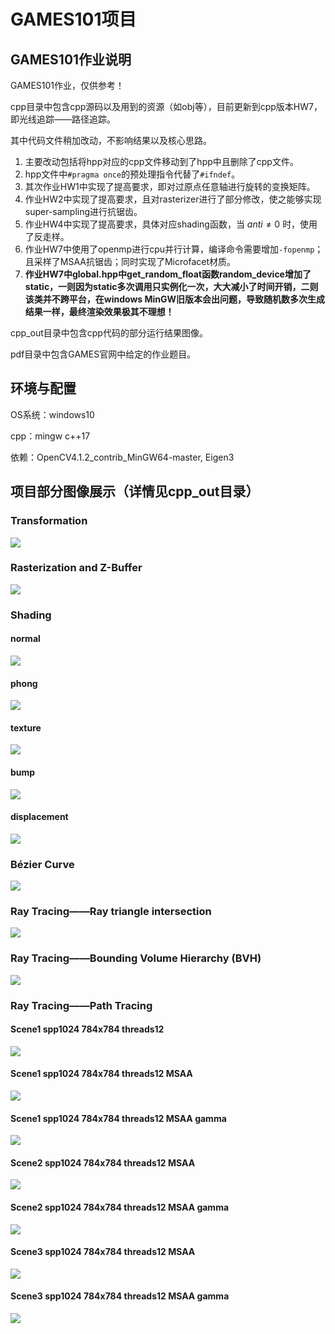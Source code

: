 # GAMES101项目

## GAMES101作业说明

GAMES101作业，仅供参考！

cpp目录中包含cpp源码以及用到的资源（如obj等），目前更新到cpp版本HW7，即光线追踪——路径追踪。

其中代码文件稍加改动，不影响结果以及核心思路。

1. 主要改动包括将hpp对应的cpp文件移动到了hpp中且删除了cpp文件。
2. hpp文件中```#pragma once```的预处理指令代替了```#ifndef```。
3. 其次作业HW1中实现了提高要求，即对过原点任意轴进行旋转的变换矩阵。
4. 作业HW2中实现了提高要求，且对rasterizer进行了部分修改，使之能够实现super-sampling进行抗锯齿。
5. 作业HW4中实现了提高要求，具体对应shading函数，当 $anti\ne{0}$ 时，使用了反走样。
6. 作业HW7中使用了openmp进行cpu并行计算，编译命令需要增加```-fopenmp```；且采样了MSAA抗锯齿；同时实现了Microfacet材质。
7. **作业HW7中global.hpp中get_random_float函数random_device增加了static，一则因为static多次调用只实例化一次，大大减小了时间开销，二则该类并不跨平台，在windows MinGW旧版本会出问题，导致随机数多次生成结果一样，最终渲染效果极其不理想！**

cpp_out目录中包含cpp代码的部分运行结果图像。

pdf目录中包含GAMES官网中给定的作业题目。

## 环境与配置

OS系统：windows10

cpp：mingw c++17

依赖：OpenCV4.1.2_contrib_MinGW64-master, Eigen3

## 项目部分图像展示（详情见cpp_out目录）

### Transformation

<img src="https://github.com/mofashaoye/GAMES101/blob/main/cpp_out/1/output.png" />

### Rasterization and Z-Buffer

<img src="https://github.com/mofashaoye/GAMES101/blob/main/cpp_out/2/output.png" />

### Shading

#### normal

<img src="https://github.com/mofashaoye/GAMES101/blob/main/cpp_out/3/normal.png" />

#### phong

<img src="https://github.com/mofashaoye/GAMES101/blob/main/cpp_out/3/phong.png" />

#### texture

<img src="https://github.com/mofashaoye/GAMES101/blob/main/cpp_out/3/texture.png" />

#### bump

<img src="https://github.com/mofashaoye/GAMES101/blob/main/cpp_out/3/bump.png" />

#### displacement

<img src="https://github.com/mofashaoye/GAMES101/blob/main/cpp_out/3/displacement.png" />

### Bézier Curve

<img src="https://github.com/mofashaoye/GAMES101/blob/main/cpp_out/4/my_bezier_curve.png" />

### Ray Tracing——Ray triangle intersection

<img src="https://github.com/mofashaoye/GAMES101/blob/main/cpp_out/5/binary.png" />

### Ray Tracing——Bounding Volume Hierarchy (BVH)

<img src="https://github.com/mofashaoye/GAMES101/blob/main/cpp_out/6/binary.png" />

### Ray Tracing——Path Tracing

#### Scene1 spp1024 784x784 threads12

<img src="https://github.com/mofashaoye/GAMES101/blob/main/cpp_out/7/scene1_784x784_spp1024_numw12.png" />

#### Scene1 spp1024 784x784 threads12 MSAA

<img src="https://github.com/mofashaoye/GAMES101/blob/main/cpp_out/7/scene1_784x784_spp1024_numw12_msaa.png" />

#### Scene1 spp1024 784x784 threads12 MSAA gamma

<img src="https://github.com/mofashaoye/GAMES101/blob/main/cpp_out/7/scene1_784x784_spp1024_numw12_msaa_gamma.png" />

#### Scene2 spp1024 784x784 threads12 MSAA

<img src="https://github.com/mofashaoye/GAMES101/blob/main/cpp_out/7/scene2_784x784_spp1024_numw12_msaa.png" />

#### Scene2 spp1024 784x784 threads12 MSAA gamma

<img src="https://github.com/mofashaoye/GAMES101/blob/main/cpp_out/7/scene2_784x784_spp1024_numw12_msaa_gamma.png" />


#### Scene3 spp1024 784x784 threads12 MSAA

<img src="https://github.com/mofashaoye/GAMES101/blob/main/cpp_out/7/scene3_784x784_spp1024_numw12_msaa.png" />

#### Scene3 spp1024 784x784 threads12 MSAA gamma

<img src="https://github.com/mofashaoye/GAMES101/blob/main/cpp_out/7/scene3_784x784_spp1024_numw12_msaa_gamma.png" />
